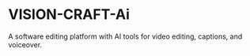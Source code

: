 # VISION-CRAFT-Ai
A software editing platform with AI tools for video editing, captions, and voiceover.
